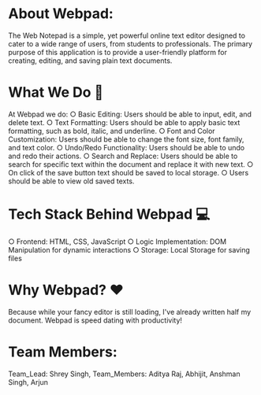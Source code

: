 # About Webpad:
The Web Notepad is a simple, yet powerful online text editor designed to cater to a wide range
of users, from students to professionals. The primary purpose of this application is to provide a
user-friendly platform for creating, editing, and saving plain text documents.

# What We Do 🌟
At Webpad we do:
○ Basic Editing: Users should be able to input, edit, and delete text.
○ Text Formatting: Users should be able to apply basic text formatting, such as
bold, italic, and underline.
○ Font and Color Customization: Users should be able to change the font size,
font family, and text color.
○ Undo/Redo Functionality: Users should be able to undo and redo their actions.
○ Search and Replace: Users should be able to search for specific text within the
document and replace it with new text.
○ On click of the save button text should be saved to local storage.
○ Users should be able to view old saved texts.

# Tech Stack Behind Webpad 💻
○ Frontend: HTML, CSS, JavaScript
○ Logic Implementation: DOM Manipulation for dynamic interactions
○ Storage: Local Storage for saving files

# Why Webpad? ❤️
Because while your fancy editor is still loading, I've already written half my document. Webpad is speed dating with productivity!

# Team Members:
Team_Lead: Shrey Singh,
Team_Members: Aditya Raj,
              Abhijit,
              Anshman Singh,
              Arjun
